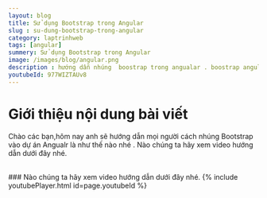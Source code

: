 ```yaml
---
layout: blog
title: Sử dụng Bootstrap trong Angular  
slug : su-dung-bootstrap-trong-angular
category: laptrinhweb
tags: [angular]
summery: Sử dụng Bootstrap trong Angular   
image: /images/blog/angular.png
description : hướng dẫn nhúng  boostrap trong angualar . boostrap angular , ví dụ bootstrap angular
youtubeId: 977WIZTAUv8
---
```


# **Giới thiệu nội dung bài viết**

Chào các bạn,hôm nay anh sẽ hướng dẫn mọi người cách nhúng Bootstrap vào dự án Angualr là như thế nào nhé .
Nào chúng ta hãy xem video hướng dẫn dưới đây nhé.

<br>
### Nào chúng ta hãy xem video hướng dẫn dưới đây nhé.
{% include youtubePlayer.html id=page.youtubeId %}
